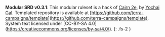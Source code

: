 **Modular SRD v0.3.1**:
This modular ruleset is a hack of [Cairn 2e](https://cairnrpg.com/), by [Yochai Gal](https://newschoolrevolution.com/).
Templated repository is available at [https://github.com/terra-campaigns/template](https://github.com/terra-campaigns/template).
System text licensed under [CC-BY-SA 4.0](https://creativecommons.org/licenses/by-sa/4.0\).
{: .fs-2 }
